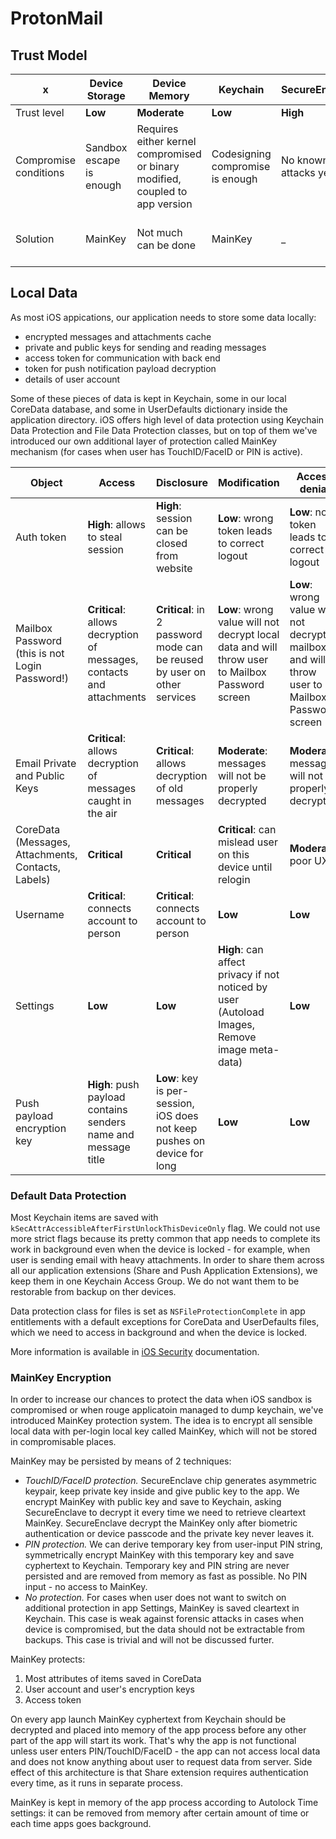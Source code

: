 # ProtonMail 

## Trust Model
x  | Device Storage | Device Memory | Keychain | SecureEnclave | Transport | iCloud | Inbox | Outbox
--- | --- | --- | --- | --- | --- | --- | --- | --- 
Trust level | **Low** | **Moderate** | **Low** | **High** | **Low** | **Low** | **Low** | **Moderate**
Compromise conditions | Sandbox escape is enough | Requires either kernel compromised or binary modified, coupled to app version | Codesigning compromise is enough | No known attacks yet | Person in the middle attacks | Not controlled by us | Possible malicious content | Can include quote from incoming message
Solution | MainKey | Not much can be done | MainKey | _ | Certificate pinning | Do not use | DOMPurify, CSP, no JS in WebViews | DOMPurify, CSP

## Local Data
As most iOS appications, our application needs to store some data locally:
- encrypted messages and attachments cache
- private and public keys for sending and reading messages
- access token for communication with back end
- token for push notification payload decryption
- details of user account

Some of these pieces of data is kept in Keychain, some in our local CoreData database, and some in UserDefaults dictionary inside the application directory. iOS offers high level of data protection using Keychain Data Protection and File Data Protection classes, but on top of them we've introduced our own additional layer of protection called MainKey mechanism (for cases when user has TouchID/FaceID or PIN is active).

Object | Access | Disclosure | Modification | Access denial
--- | --- | --- | --- | ---
Auth token | **High**: allows to steal session | **High**: session can be closed from website | **Low**: wrong token leads to correct logout | **Low**: no token leads to correct logout
Mailbox Password (this is not Login Password!) | **Critical**: allows decryption of messages, contacts and attachments | **Critical**: in 2 password mode can be reused by user on other services | **Low**: wrong value will not decrypt local data and will throw user to Mailbox Password screen | **Low**: wrong value will not decrypt mailbox and will throw user to Mailbox Password screen 
Email Private and Public Keys | **Critical**: allows decryption of messages caught in the air | **Critical**: allows decryption of old messages | **Moderate**: messages will not be properly decrypted | **Moderate**: messages will not be properly decrypted
CoreData (Messages, Attachments, Contacts, Labels) | **Critical** |  **Critical** | **Critical**: can mislead user on this device until relogin | **Moderate**: poor UX
Username | **Critical**: connects account to person | **Critical**: connects account to person | **Low** | **Low**
Settings | **Low** | **Low** | **High**: can affect privacy if not noticed by user (Autoload Images, Remove image meta-data) | **Low**
Push payload encryption key | **High**: push payload contains senders name and message title  | **Low**: key is per-session, iOS does not keep pushes on device for long | **Low** | **Low** 

### Default Data Protection
Most Keychain items are saved with `kSecAttrAccessibleAfterFirstUnlockThisDeviceOnly` flag. We could not use more strict flags because its pretty common that app needs to complete its work in background even when the device is locked - for example, when user is sending email with heavy attachments. In order to share them across all our application extensions (Share and Push Application Extensions), we keep them in one Keychain Access Group. We do not want them to be restorable from backup on ther devices.

Data protection class for files is set as `NSFileProtectionComplete` in app entitlements with a default exceptions for CoreData and UserDefaults files, which we need to access in background and when the device is locked.

More information is available in [iOS Security](https://www.apple.com/business/docs/site/iOS_Security_Guide.pdf) documentation.

### MainKey Encryption
In order to increase our chances to protect the data when iOS sandbox is compromised or when rouge applicatoin managed to dump keychain, we've introduced MainKey protection system.
The idea is to encrypt all sensible local data with per-login local key called MainKey, which will not be stored in compromisable places.

MainKey may be persisted by means of 2 techniques:
- _TouchID/FaceID protection._ SecureEnclave chip generates asymmetric keypair, keep private key inside and give public key to the app. We encrypt MainKey with public key and save to Keychain, asking SecureEnclave to decrypt it every time we need to retrieve cleartext MainKey. SecureEnclave decrypt the MainKey only after biometric authentication or device passcode and the private key never leaves it.
- _PIN protection._ We can derive temporary key from user-input PIN string, symmetrically encrypt MainKey with this temporary key and save cyphertext to Keychain. Temporary key and PIN string are never persisted and are removed from memory as fast as possible. No PIN input - no access to MainKey.
- _No protection._ For cases when user does not want to switch on additional protection in app Settings, MainKey is saved cleartext in Keychain. This case is weak against forensic attacks in cases when device is compromised, but the data should not be extractable from backups. This case is trivial and will not be discussed furter.

MainKey protects:
1. Most attributes of items saved in CoreData 
2. User account and user's encryption keys
3. Access token

On every app launch MainKey cyphertext from Keychain should be decrypted and placed into memory of the app process before any other part of the app will start its work. That's why the app is not functional unless user enters PIN/TouchID/FaceID - the app can not access local data and does not know anything about user to request data from server.
Side effect of this architecture is that Share extension requires authentication every time, as it runs in separate process.

MainKey is kept in memory of the app process according to Autolock Time settings: it can be removed from memory after certain amount of time or each time apps goes background.